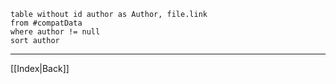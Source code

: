 ```dataview 
table without id author as Author, file.link
from #compatData 
where author != null
sort author
```


---
[[Index|Back]]
